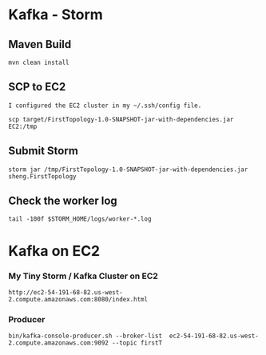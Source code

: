 # Kafka - Storm


## Maven Build
`mvn clean install`

## SCP to EC2
	I configured the EC2 cluster in my ~/.ssh/config file.
	
`scp target/FirstTopology-1.0-SNAPSHOT-jar-with-dependencies.jar EC2:/tmp`

## Submit Storm

`storm jar /tmp/FirstTopology-1.0-SNAPSHOT-jar-with-dependencies.jar sheng.FirstTopology`

## Check the worker log
`tail -100f $STORM_HOME/logs/worker-*.log`


# Kafka on EC2

### My Tiny Storm / Kafka Cluster on EC2
	http://ec2-54-191-68-82.us-west-2.compute.amazonaws.com:8080/index.html
	
### Producer
`bin/kafka-console-producer.sh --broker-list  ec2-54-191-68-82.us-west-2.compute.amazonaws.com:9092 --topic firstT`
